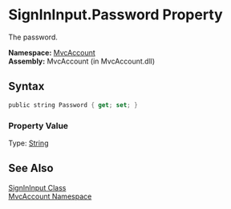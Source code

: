 SignInInput.Password Property
=============================
The password.

**Namespace:** [MvcAccount][1]  
**Assembly:** MvcAccount (in MvcAccount.dll)

Syntax
------

```csharp
public string Password { get; set; }
```

### Property Value
Type: [String][2]

See Also
--------
[SignInInput Class][3]  
[MvcAccount Namespace][1]  

[1]: ../README.md
[2]: http://msdn.microsoft.com/en-us/library/s1wwdcbf
[3]: README.md